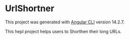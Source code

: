 # UrlShortner

This project was generated with [Angular CLI](https://github.com/angular/angular-cli) version 14.2.7.

This hepl project helps users to Shorthen their long URLs.
